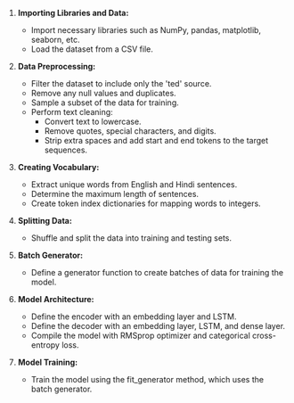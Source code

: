 1. **Importing Libraries and Data:**
   - Import necessary libraries such as NumPy, pandas, matplotlib, seaborn, etc.
   - Load the dataset from a CSV file.
   
2. **Data Preprocessing:**
   - Filter the dataset to include only the 'ted' source.
   - Remove any null values and duplicates.
   - Sample a subset of the data for training.
   - Perform text cleaning:
     - Convert text to lowercase.
     - Remove quotes, special characters, and digits.
     - Strip extra spaces and add start and end tokens to the target sequences.

3. **Creating Vocabulary:**
   - Extract unique words from English and Hindi sentences.
   - Determine the maximum length of sentences.
   - Create token index dictionaries for mapping words to integers.

4. **Splitting Data:**
   - Shuffle and split the data into training and testing sets.

5. **Batch Generator:**
   - Define a generator function to create batches of data for training the model.

6. **Model Architecture:**
   - Define the encoder with an embedding layer and LSTM.
   - Define the decoder with an embedding layer, LSTM, and dense layer.
   - Compile the model with RMSprop optimizer and categorical cross-entropy loss.

7. **Model Training:**
   - Train the model using the fit_generator method, which uses the batch generator.
